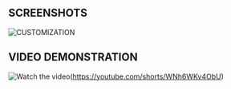 
## SCREENSHOTS

![CUSTOMIZATION](https://iili.io/H105UAJ.md.png)

## VIDEO DEMONSTRATION

![Watch the video](https://iili.io/H1075Hg.md.png)(https://youtube.com/shorts/WNh6WKv4ObU)
